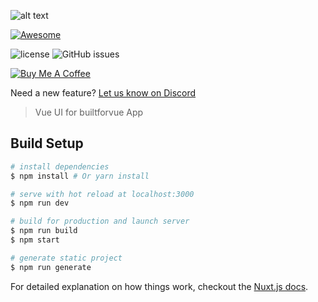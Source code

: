 ![alt text](https://www.builtforvue.com/images/logo_black.png "BuiltforVue Logo")

[![Awesome](https://awesome.re/badge.svg)](https://builtforvue.com)

![license](https://img.shields.io/github/license/builtforvue/ui.svg?style=for-the-badge)
![GitHub issues](https://img.shields.io/github/issues/builtforvue/ui.svg?style=for-the-badge)

<a href="https://www.buymeacoffee.com/G5hRfqkwd" target="_blank">
<img src="https://www.buymeacoffee.com/assets/img/custom_images/black_img.png" alt="Buy Me A Coffee" style="height: auto !important;width: auto !important;"/></a>

Need a new feature? [Let us know on Discord](https://discord.gg/PKB9mHq)

> Vue UI for builtforvue App

## Build Setup

``` bash
# install dependencies
$ npm install # Or yarn install

# serve with hot reload at localhost:3000
$ npm run dev

# build for production and launch server
$ npm run build
$ npm start

# generate static project
$ npm run generate
```

For detailed explanation on how things work, checkout the [Nuxt.js docs](https://github.com/nuxt/nuxt.js).
